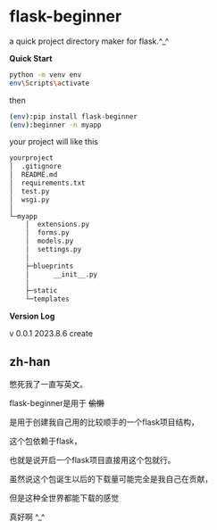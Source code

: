 # flask-beginner

a quick project directory maker for flask.^_^

**Quick Start**

``` bash
python -m venv env
env\Scripts\activate 
```

then

``` bash
(env):pip install flask-beginner
(env):beginner -n myapp
```

your project will like this
``` bash
yourproject
│  .gitignore
│  README.md
│  requirements.txt
│  test.py
│  wsgi.py
│
└─myapp
    │  extensions.py
    │  forms.py
    │  models.py
    │  settings.py
    │
    ├─blueprints
    │      __init__.py
    │
    ├─static
    └─templates
```

**Version Log**

v 0.0.1 2023.8.6 create

## zh-han

憋死我了一直写英文。

flask-beginner是用于 ~~偷懒~~ 

是用于创建我自己用的比较顺手的一个flask项目结构，

这个包依赖于flask，

也就是说开启一个flask项目直接用这个包就行。

虽然说这个包诞生以后的下载量可能完全是我自己在贡献，

但是这种全世界都能下载的感觉

真好啊 ^_^